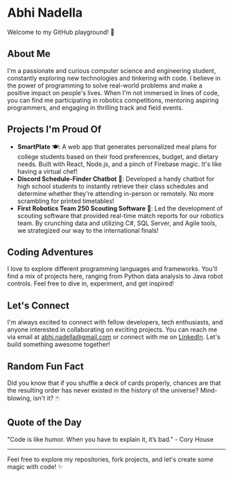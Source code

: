 # Abhi Nadella

Welcome to my GitHub playground! 🚀

## About Me
I'm a passionate and curious computer science and engineering student, constantly exploring new technologies and tinkering with code. I believe in the power of programming to solve real-world problems and make a positive impact on people's lives. When I'm not immersed in lines of code, you can find me participating in robotics competitions, mentoring aspiring programmers, and engaging in thrilling track and field events.

## Projects I'm Proud Of
- **SmartPlate** 🍽️: A web app that generates personalized meal plans for college students based on their food preferences, budget, and dietary needs. Built with React, Node.js, and a pinch of Firebase magic. It's like having a virtual chef!
- **Discord Schedule-Finder Chatbot** 🤖: Developed a handy chatbot for high school students to instantly retrieve their class schedules and determine whether they're attending in-person or remotely. No more scrambling for printed timetables!
- **First Robotics Team 250 Scouting Software** 🤖: Led the development of scouting software that provided real-time match reports for our robotics team. By crunching data and utilizing C#, SQL Server, and Agile tools, we strategized our way to the international finals!

## Coding Adventures
I love to explore different programming languages and frameworks. You'll find a mix of projects here, ranging from Python data analysis to Java robot controls. Feel free to dive in, experiment, and get inspired!

## Let's Connect
I'm always excited to connect with fellow developers, tech enthusiasts, and anyone interested in collaborating on exciting projects. You can reach me via email at abhi.nadella@gmail.com or connect with me on [LinkedIn](https://www.linkedin.com/in/abhishikth-nadella/). Let's build something awesome together!

## Random Fun Fact
Did you know that if you shuffle a deck of cards properly, chances are that the resulting order has never existed in the history of the universe? Mind-blowing, isn't it? 🃏

## Quote of the Day
"Code is like humor. When you have to explain it, it’s bad." - Cory House

---

Feel free to explore my repositories, fork projects, and let's create some magic with code! ✨
